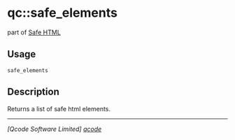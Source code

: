 qc::safe_elements
===========

part of [Safe HTML](../safe-html-markdown.md)

Usage
-----
`safe_elements`

Description
-----------
Returns a list of safe html elements.

----------------------------------
*[Qcode Software Limited] [qcode]*

[qcode]: http://www.qcode.co.uk "Qcode Software"